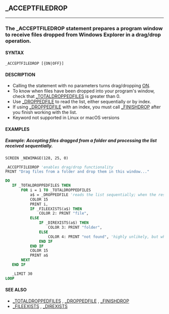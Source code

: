## _ACCEPTFILEDROP
---

### The _ACCEPTFILEDROP statement prepares a program window to receive files dropped from Windows Explorer in a drag/drop operation.

#### SYNTAX

`_ACCEPTFILEDROP [{ON|OFF}]`

#### DESCRIPTION
* Calling the statement with no parameters turns drag/dropping [ON](./ON.md).
* To know when files have been dropped into your program's window, check that [_TOTALDROPPEDFILES](./_TOTALDROPPEDFILES.md) is greater than 0.
* Use [_DROPPEDFILE](./_DROPPEDFILE.md) to read the list, either sequentially or by index.
* If using [_DROPPEDFILE](./_DROPPEDFILE.md) with an index, you must call [_FINISHDROP](./_FINISHDROP.md) after you finish working with the list.
* Keyword not supported in Linux or macOS versions


#### EXAMPLES
##### Example: Accepting files dragged from a folder and processing the list received sequentially.
```vb
SCREEN _NEWIMAGE(128, 25, 0)

_ACCEPTFILEDROP 'enables drag/drop functionality
PRINT "Drag files from a folder and drop them in this window..."

DO
   IF _TOTALDROPPEDFILES THEN
       FOR i = 1 TO _TOTALDROPPEDFILES
           a$ = _DROPPEDFILE 'reads the list sequentially; when the result is empty ("") it means the list is over
           COLOR 15
           PRINT i,
           IF _FILEEXISTS(a$) THEN
               COLOR 2: PRINT "file",
           ELSE
               IF _DIREXISTS(a$) THEN
                   COLOR 3: PRINT "folder",
               ELSE
                   COLOR 4: PRINT "not found", 'highly unlikely, but who knows?
               END IF
           END IF
           COLOR 15
           PRINT a$
       NEXT
   END IF

   _LIMIT 30
LOOP
```
  


#### SEE ALSO
* [_TOTALDROPPEDFILES](./_TOTALDROPPEDFILES.md) , [_DROPPEDFILE](./_DROPPEDFILE.md) , [_FINISHDROP](./_FINISHDROP.md)
* [_FILEEXISTS](./_FILEEXISTS.md) , [_DIREXISTS](./_DIREXISTS.md)
